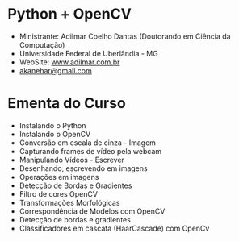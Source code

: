 # Python + OpenCV 

- Ministrante: Adilmar Coelho Dantas (Doutorando em Ciência da Computação) 
- Universidade Federal de Uberlândia - MG
- WebSite: www.adilmar.com.br
- akanehar@gmail.com


# Ementa do Curso 

- Instalando o Python
- Instalando o OpenCV
- Conversão em escala de cinza - Imagem
- Capturando frames de vídeo pela webcam
- Manipulando Vídeos - Escrever
- Desenhando, escrevendo em imagens
- Operações em imagens
- Detecção de Bordas e Gradientes
- Filtro de cores OpenCV
- Transformações Morfológicas
- Correspondência de Modelos com OpenCV
- Detecção de bordas e gradientes
- Classificadores em cascata (HaarCascade) com OpenCv